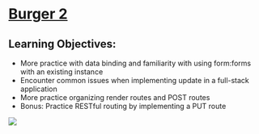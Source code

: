 # [Burger 2](https://login.codingdojo.com/m/315/9533/65992)

## Learning Objectives:

- More practice with data binding and familiarity with using form:forms with an existing instance
- Encounter common issues when implementing update in a full-stack application
- More practice organizing render routes and POST routes
- Bonus: Practice RESTful routing by implementing a PUT route

![](./)